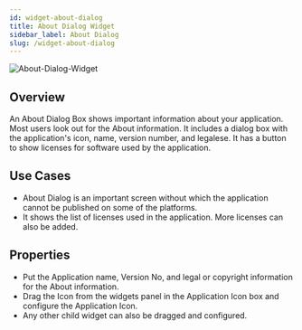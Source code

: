 ```yaml
---
id: widget-about-dialog
title: About Dialog Widget
sidebar_label: About Dialog
slug: /widget-about-dialog
---
```


![About-Dialog-Widget](/img/Widget-About-Dialog-1.png)

## Overview

An About Dialog Box shows important information about your application. Most users look out for the About information. It includes a dialog box with the application's icon, name, version number, and legalese. It has a button to show licenses for software used by the application.

## Use Cases

* About Dialog is an important screen without which the application cannot be published on some of the platforms.
* It shows the list of licenses used in the application. More licenses can also be added.

##  Properties

* Put the Application name, Version No, and legal or copyright information for the About information.
* Drag the Icon from the widgets panel in the Application Icon box and configure the Application Icon.
* Any other child widget can also be dragged and configured.